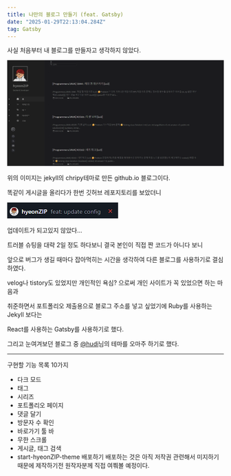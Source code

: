 ```yaml
---
title: 나만의 블로그 만들기 (feat. Gatsby)
date: "2025-01-29T22:13:04.284Z"
tag: Gatsby
---
```


사실 처음부터 내 블로그를 만들자고 생각하지 않았다.

![Image](./images/2501291.png)

위의 이미지는 jekyll의 chripy테마로 만든 github.io 블로그이다.

똑같이 게시글을 올리다가 한번 깃허브 레포지토리를 보았더니

![](./images/2501292.png)

업데이트가 되고있지 않았다...

트러블 슈팅을 대략 2일 정도 하다보니 결국 본인이 직접 짠 코드가 아니다 보니 

앞으로 버그가 생길 때마다 잡아먹히는 시간을 생각하여 다른 블로그를 사용하기로 결심하였다.

velog나 tistory도 있었지만 개인적인 욕심? 으로써 개인 사이트가 꼭 있었으면 하는 마음과

취준하면서 포트폴리오 제출용으로 블로그 주소를 넣고 싶었기에 Ruby를 사용하는 Jekyll 보다는

React를 사용하는 Gatsby를 사용하기로 했다.

그리고 눈여겨보던 블로그 중 [@hudi](https://hudi.blog/)님의 테마를 오마주 하기로 했다.

<hr>

구현할 기능 목록 10가지

+ 다크 모드
+ 태그
+ 시리즈
+ 포트폴리오 페이지
+ 댓글 달기
+ 방문자 수 확인
+ 바로가기 툴 바
+ 무한 스크롤
+ 게시글, 태그 검색
+ start-hyeonZIP-theme 배포하기
배포하는 것은 아직 저작권 관련해서 미지하기 때문에 제작하기전 원작자분께 직접 여쭤볼 예정이다.